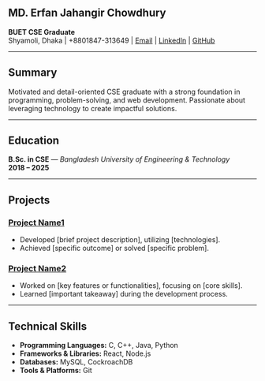 ## **MD. Erfan Jahangir Chowdhury**

**BUET CSE Graduate**  
Shyamoli, Dhaka | +8801847-313649 | [Email](erfanchy4@gmail.com) | [LinkedIn](https://www.linkedin.com/in/erfan-jahangir-8488052a6/) | [GitHub](https://github.com/Erfan7135)

---

## **Summary**

Motivated and detail-oriented CSE graduate with a strong foundation in programming, problem-solving, and web development. Passionate about leveraging technology to create impactful solutions.

---

## **Education**

**B.Sc. in CSE** — *Bangladesh University of Engineering & Technology*  
**2018 – 2025**  

---

## **Projects**

### **[Project Name1](https://github.com/username/project)**

- Developed [brief project description], utilizing [technologies].
- Achieved [specific outcome] or solved [specific problem].

### **[Project Name2](https://github.com/username/project)**

- Worked on [key features or functionalities], focusing on [core skills].
- Learned [important takeaway] during the development process.

---

## **Technical Skills**

- **Programming Languages:** C, C++, Java, Python
- **Frameworks & Libraries:** React, Node.js
- **Databases:** MySQL, CockroachDB
- **Tools & Platforms:** Git



